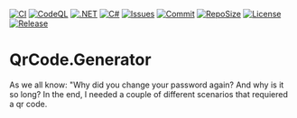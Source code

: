 [![CI](https://github.com/BoBoBaSs84/QrCode.Generator/actions/workflows/ci.yml/badge.svg?branch=main)](https://github.com/BoBoBaSs84/QrCode.Generator/actions/workflows/ci.yml)
[![CodeQL](https://github.com/BoBoBaSs84/QrCode.Generator/actions/workflows/codeql.yml/badge.svg?branch=main)](https://github.com/BoBoBaSs84/QrCode.Generator/actions/workflows/codeql.yml)
[![.NET](https://img.shields.io/badge/net8.0-5C2D91?logo=.NET&labelColor=gray)](https://github.com/BoBoBaSs84/QrCode.Generator)
[![C#](https://img.shields.io/badge/12.0-239120?logo=csharp&logoColor=white&labelColor=gray)](https://github.com/BoBoBaSs84/QrCode.Generator)
[![Issues](https://img.shields.io/github/issues/BoBoBaSs84/QrCode.Generator)](https://github.com/BoBoBaSs84/QrCode.Generator/issues)
[![Commit](https://img.shields.io/github/last-commit/BoBoBaSs84/QrCode.Generator)](https://github.com/BoBoBaSs84/QrCode.Generator/commits/main/)
[![RepoSize](https://img.shields.io/github/repo-size/BoBoBaSs84/QrCode.Generator)](https://github.com/BoBoBaSs84/QrCode.Generator)
[![License](https://img.shields.io/github/license/BoBoBaSs84/QrCode.Generator)](https://github.com/BoBoBaSs84/QrCode.Generator/blob/main/LICENSE)
[![Release](https://img.shields.io/github/v/release/BoBoBaSs84/QrCode.Generator)](https://github.com/BoBoBaSs84/QrCode.Generator/releases/latest)

# QrCode.Generator
As we all know: "Why did you change your password again? And why is it so long?
In the end, I needed a couple of different scenarios that requiered a qr code.
